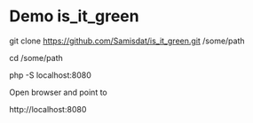 # Demo is_it_green

git clone https://github.com/Samisdat/is_it_green.git /some/path

cd /some/path

php -S localhost:8080

Open browser and point to 

http://localhost:8080
